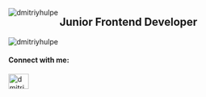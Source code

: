 <p><img align="left" src="https://github-readme-stats.vercel.app/api?username=dmitriyhulpe&show_icons=true&locale=en" alt="dmitriyhulpe"></p>
<h2 align="left">Junior Frontend Developer</h3>
<p align="left"><img src="https://komarev.com/ghpvc/?username=dmitriyhulpe&label=Profile%20views&color=0e75b6&style=flat" alt="dmitriyhulpe"></p>
<h4 align="left">Connect with me:</h3>
<p align="left">
<a href="https://twitter.com/dmitriyhulpe" target="blank"><img align="center" src="https://raw.githubusercontent.com/rahuldkjain/github-profile-readme-generator/master/src/images/icons/Social/twitter.svg" alt="dmitriyhulpe" height="30" width="40" /></a>
</p>
